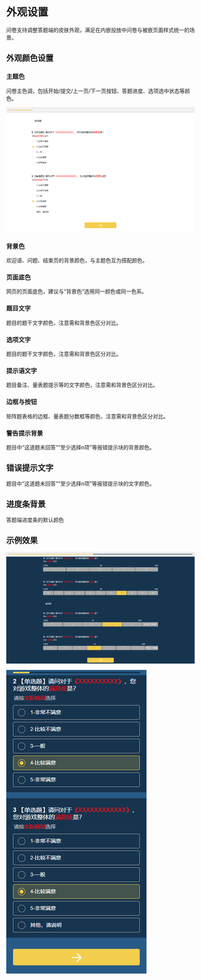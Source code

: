 # 外观设置

问卷支持调整答题端的皮肤外观，满足在内嵌投放中问卷与被嵌页面样式统一的场景。



## 外观颜色设置

### 主题色

问卷主色调，包括开始/提交/上一页/下一页按钮、答题进度、选项选中状态等颜色。

![主题色变更为黄色](<../../.gitbook/assets/image (764).png>)

### 背景色

欢迎语、问题、结束页的背景颜色，与主题色互为搭配颜色。

### 页面底色

网页的页面底色，建议与“背景色”选用同一颜色或同一色系。

### 题目文字

题目的题干文字颜色，注意需和背景色区分对比。

### 选项文字

题目的题干文字颜色，注意需和背景色区分对比。

### 提示语文字

题目备注、量表题提示等的文字颜色，注意需和背景色区分对比。

### 边框与按钮

矩阵题表格的边框、量表题分数框等颜色，注意需和背景色区分对比。

### 警告提示背景

题目中“这道题未回答”“至少选择n项”等报错提示块的背景颜色。

## 错误提示文字

题目中“这道题未回答”“至少选择n项”等报错提示块的文字颜色。

## 进度条背景

答题端进度条的默认颜色



## 示例效果

![PC端皮肤效果](<../../.gitbook/assets/image (313).png>)

![移动端皮肤效果](<../../.gitbook/assets/image (727).png>)

